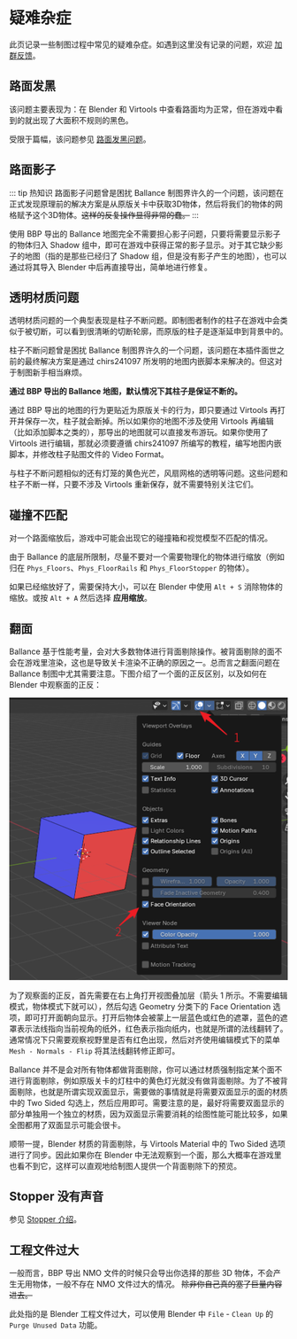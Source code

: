 # 疑难杂症

此页记录一些制图过程中常见的疑难杂症。如遇到这里没有记录的问题，欢迎 [加群反馈](../intro/introduction#社区与支持)。

## 路面发黑

该问题主要表现为：在 Blender 和 Virtools 中查看路面均为正常，但在游戏中看到的就出现了大面积不规则的黑色。

受限于篇幅，该问题参见 [路面发黑问题](black-floor)。

## 路面影子

::: tip 热知识
路面影子问题曾是困扰 Ballance 制图界许久的一个问题，该问题在正式发现原理前的解决方案是从原版关卡中获取3D物体，然后将我们的物体的网格赋予这个3D物体。~~这样的反复操作显得非常的蠢。~~
:::

使用 BBP 导出的 Ballance 地图完全不需要担心影子问题，只要将需要显示影子的物体归入 Shadow 组中，即可在游戏中获得正常的影子显示。对于其它缺少影子的地图（指的是那些已经归了 Shadow 组，但是没有影子产生的地图），也可以通过将其导入 Blender 中后再直接导出，简单地进行修复。

## 透明材质问题

透明材质问题的一个典型表现是柱子不断问题。即制图者制作的柱子在游戏中会类似于被切断，可以看到很清晰的切断轮廓，而原版的柱子是逐渐延申到背景中的。

柱子不断问题曾是困扰 Ballance 制图界许久的一个问题，该问题在本插件面世之前的最终解决方案是通过 chirs241097 所发明的地图内嵌脚本来解决的。但这对于制图新手相当麻烦。

**通过 BBP 导出的 Ballance 地图，默认情况下其柱子是保证不断的。**

通过 BBP 导出的地图的行为更贴近为原版关卡的行为，即只要通过 Virtools 再打开并保存一次，柱子就会断掉。所以如果你的地图不涉及使用 Virtools 再编辑（比如添加脚本之类的），那导出的地图就可以直接发布游玩。如果你使用了 Virtools 进行编辑，那就必须要遵循 chirs241097 所编写的教程，编写地图内嵌脚本，并修改柱子贴图文件的 Video Format。

与柱子不断问题相似的还有灯笼的黄色光芒，风扇网格的透明等问题。这些问题和柱子不断一样，只要不涉及 Virtools 重新保存，就不需要特别关注它们。

## 碰撞不匹配

对一个路面缩放后，游戏中可能会出现它的碰撞箱和视觉模型不匹配的情况。

由于 Ballance 的底层所限制，尽量不要对一个需要物理化的物体进行缩放（例如归在 `Phys_Floors`、`Phys_FloorRails` 和 `Phys_FloorStopper` 的物体）。

如果已经缩放好了，需要保持大小，可以在 Blender 中使用 `Alt + S` 消除物体的缩放。或按 `Alt + A` 然后选择 **应用缩放**。

## 翻面

Ballance 基于性能考量，会对大多数物体进行背面剔除操作。被背面剔除的面不会在游戏里渲染，这也是导致关卡渲染不正确的原因之一。总而言之翻面问题在 Ballance 制图中尤其需要注意。下图介绍了一个面的正反区别，以及如何在 Blender 中观察面的正反：

![flip](../../../imgs/flip.png)

为了观察面的正反，首先需要在右上角打开视图叠加层（箭头 1 所示。不需要编辑模式，物体模式下就可以），然后勾选 Geometry 分类下的 Face Orientation 选项，即可打开面朝向显示。打开后物体会被蒙上一层蓝色或红色的遮罩，蓝色的遮罩表示法线指向当前视角的纸外，红色表示指向纸内，也就是所谓的法线翻转了。通常情况下只需要观察视野里是否有红色出现，然后对齐使用编辑模式下的菜单 `Mesh - Normals - Flip` 将其法线翻转修正即可。

Ballance 并不是会对所有物体都做背面剔除，你可以通过材质强制指定某个面不进行背面剔除，例如原版关卡的灯柱中的黄色灯光就没有做背面剔除。为了不被背面剔除，也就是所谓实现双面显示，需要做的事情就是将需要双面显示的面的材质中的 Two Sided 勾选上，然后应用即可。需要注意的是，最好将需要双面显示的部分单独用一个独立的材质，因为双面显示需要消耗的绘图性能可能比较多，如果全图都用了双面显示可能会很卡。

顺带一提，Blender 材质的背面剔除，与 Virtools Material 中的 Two Sided 选项进行了同步。因此如果你在 Blender 中无法观察到一个面，那么大概率在游戏里也看不到它，这样可以直观地给制图人提供一个背面剔除下的预览。

## Stopper 没有声音

参见 [Stopper 介绍](../basic/floor-and-rail#stopper)。

## 工程文件过大

一般而言，BBP 导出 NMO 文件的时候只会导出你选择的那些 3D 物体，不会产生无用物体，一般不存在 NMO 文件过大的情况。 ~~除非你自己真的塞了巨量内容进去。~~

此处指的是 Blender 工程文件过大，可以使用 Blender 中 `File` - `Clean Up` 的 `Purge Unused Data` 功能。
